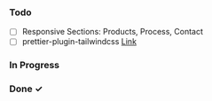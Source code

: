 ### Todo

- [ ] Responsive Sections: Products, Process, Contact  
- [ ] prettier-plugin-tailwindcss [Link](https://github.com/tailwindlabs/prettier-plugin-tailwindcss)

### In Progress


### Done ✓


